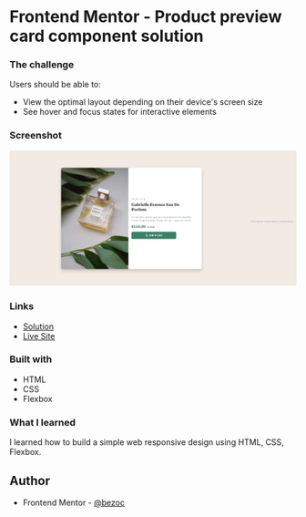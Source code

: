 # Frontend Mentor - Product preview card component solution

### The challenge

Users should be able to:

- View the optimal layout depending on their device's screen size
- See hover and focus states for interactive elements

### Screenshot

![](./readme/Screenshot2.png)

### Links

- [Solution](https://github.com/bezoc/FrontendMentorProductCardPreviewPracticeProject)
- [Live Site](https://bezoc.github.io/FrontendMentorProductCardPreviewPracticeProject/)

### Built with

- HTML
- CSS 
- Flexbox


### What I learned

I learned how to build a simple web responsive design using HTML, CSS, Flexbox. 

## Author

- Frontend Mentor - [@bezoc](https://www.frontendmentor.io/profile/bezoc)
